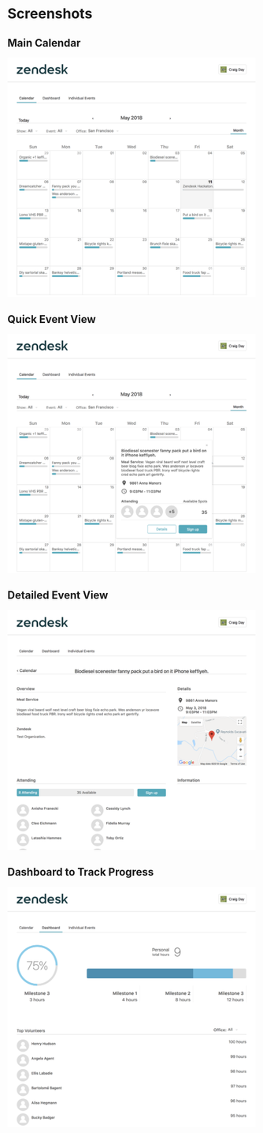 # Screenshots

## Main Calendar

![main calendar screenshot](/screenshots/portal.png)

## Quick Event View

![event popup screenshot](/screenshots/event-popover.png)

## Detailed Event View

![event detail page screenshot](/screenshots/event-page.png)

## Dashboard to Track Progress

![user dashboard screenshot](/screenshots/user-dashboard.png)
